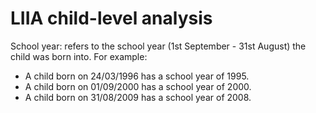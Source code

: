 # LIIA child-level analysis

School year: refers to the school year (1st September - 31st August) the child was born into. For example:
- A child born on 24/03/1996 has a school year of 1995.
- A child born on 01/09/2000 has a school year of 2000.
- A child born on 31/08/2009 has a school year of 2008.